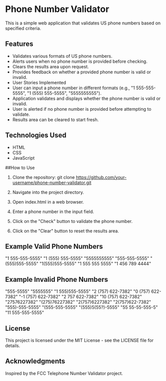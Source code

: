 # Phone Number Validator
This is a simple web application that validates US phone numbers based on specified criteria.

## Features
- Validates various formats of US phone numbers.
- Alerts users when no phone number is provided before checking.
- Clears the results area upon request.
- Provides feedback on whether a provided phone number is valid or invalid.
- User Stories Implemented
- User can input a phone number in different formats (e.g., "1 555-555-5555", "1 (555) 555-5555", "5555555555").
- Application validates and displays whether the phone number is valid or invalid.
- User is alerted if no phone number is provided before attempting to validate.
- Results area can be cleared to start fresh.

## Technologies Used
- HTML
- CSS
- JavaScript

##How to Use
1. Clone the repository:
git clone https://github.com/your-username/phone-number-validator.git

2. Navigate into the project directory.

3. Open index.html in a web browser.

4. Enter a phone number in the input field.

5. Click on the "Check" button to validate the phone number.

6. Click on the "Clear" button to reset the results area.

## Example Valid Phone Numbers
"1 555-555-5555"
"1 (555) 555-5555"
"5555555555"
"555-555-5555"
"(555)555-5555"
"1(555)555-5555"
"1 555 555 5555"
"1 456 789 4444"

## Example Invalid Phone Numbers
"555-5555"
"5555555"
"1 555)555-5555"
"2 (757) 622-7382"
"0 (757) 622-7382"
"-1 (757) 622-7382"
"2 757 622-7382"
"10 (757) 622-7382"
"27576227382"
"(275)76227382"
"2(757)6227382"
"2(757)622-7382"
"555)-555-5555"
"(555-555-5555"
"(555)5(55?)-5555"
"55 55-55-555-5"
"11 555-555-5555"

## License
This project is licensed under the MIT License - see the LICENSE file for details.

## Acknowledgments
Inspired by the FCC Telephone Number Validator project.
